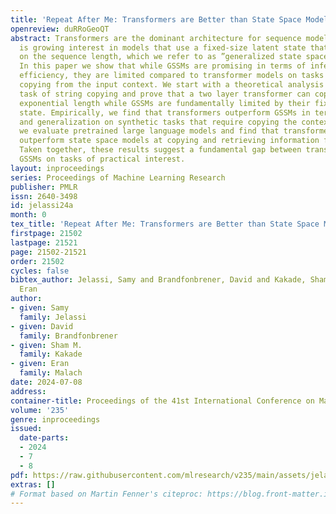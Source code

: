 ```yaml
---
title: 'Repeat After Me: Transformers are Better than State Space Models at Copying'
openreview: duRRoGeoQT
abstract: Transformers are the dominant architecture for sequence modeling, but there
  is growing interest in models that use a fixed-size latent state that does not depend
  on the sequence length, which we refer to as ”generalized state space models” (GSSMs).
  In this paper we show that while GSSMs are promising in terms of inference-time
  efficiency, they are limited compared to transformer models on tasks that require
  copying from the input context. We start with a theoretical analysis of the simple
  task of string copying and prove that a two layer transformer can copy strings of
  exponential length while GSSMs are fundamentally limited by their fixed-size latent
  state. Empirically, we find that transformers outperform GSSMs in terms of efficiency
  and generalization on synthetic tasks that require copying the context. Finally,
  we evaluate pretrained large language models and find that transformer models dramatically
  outperform state space models at copying and retrieving information from context.
  Taken together, these results suggest a fundamental gap between transformers and
  GSSMs on tasks of practical interest.
layout: inproceedings
series: Proceedings of Machine Learning Research
publisher: PMLR
issn: 2640-3498
id: jelassi24a
month: 0
tex_title: 'Repeat After Me: Transformers are Better than State Space Models at Copying'
firstpage: 21502
lastpage: 21521
page: 21502-21521
order: 21502
cycles: false
bibtex_author: Jelassi, Samy and Brandfonbrener, David and Kakade, Sham M. and Malach,
  Eran
author:
- given: Samy
  family: Jelassi
- given: David
  family: Brandfonbrener
- given: Sham M.
  family: Kakade
- given: Eran
  family: Malach
date: 2024-07-08
address:
container-title: Proceedings of the 41st International Conference on Machine Learning
volume: '235'
genre: inproceedings
issued:
  date-parts:
  - 2024
  - 7
  - 8
pdf: https://raw.githubusercontent.com/mlresearch/v235/main/assets/jelassi24a/jelassi24a.pdf
extras: []
# Format based on Martin Fenner's citeproc: https://blog.front-matter.io/posts/citeproc-yaml-for-bibliographies/
---
```

